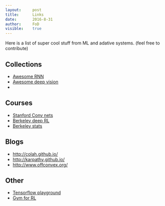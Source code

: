 ```yaml
---
layout:     post
title:      Links
date:       2016-8-31 
author:     FoD
visible:    true
---
```


Here is a list of super cool stuff from ML and adative systems. (feel free to contribute)


## Collections

* [Awesome RNN](https://github.com/kjw0612/awesome-rnn)
* [Awesome deep vision](https://github.com/kjw0612/awesome-deep-vision)
* 

## Courses

* [Stanford Conv nets](http://cs231n.stanford.edu/)
* [Berkeley deep RL](http://rll.berkeley.edu/deeprlcourse/)
* [Berkeley stats](http://joanbruna.github.io/stat212b/)

## Blogs

* http://colah.github.io/
* http://karpathy.github.io/
* http://www.offconvex.org/

## Other 

* [Tensorflow playground](http://playground.tensorflow.org/)
* [Gym for RL](https://gym.openai.com/)
